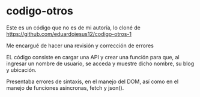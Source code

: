 # codigo-otros

Este es un código que no es de mi autoría, lo cloné de https://github.com/eduardojesus12/codigo-otros-1

Me encargué de hacer una revisión y corrección de errores

EL código consiste en cargar una API y crear una función para que, al ingresar un nombre de usuario, se acceda y muestre dicho nombre, su blog y ubicación.

Presentaba errores de sintaxis, en el manejo del DOM, así como en el manejo de funciones asincronas, fetch y json().